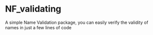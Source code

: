 # NF_validating
A simple Name Validation package, you can easily verify the validity of names in just a few lines of code
